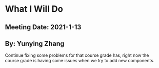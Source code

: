 # What I Will Do

## Meeting Date: 2021-1-13

## By: Yunying Zhang

Continue fixing some problems for that course grade has, right now the course grade is having some issues when we try to add new components.
